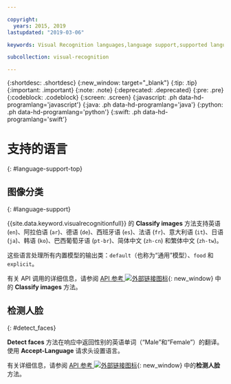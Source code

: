 ```yaml
---

copyright:
  years: 2015, 2019
lastupdated: "2019-03-06"

keywords: Visual Recognition languages,language support,supported languages

subcollection: visual-recognition

---
```


{:shortdesc: .shortdesc}
{:new_window: target="_blank"}
{:tip: .tip}
{:important: .important}
{:note: .note}
{:deprecated: .deprecated}
{:pre: .pre}
{:codeblock: .codeblock}
{:screen: .screen}
{:javascript: .ph data-hd-programlang='javascript'}
{:java: .ph data-hd-programlang='java'}
{:python: .ph data-hd-programlang='python'}
{:swift: .ph data-hd-programlang='swift'}

# 支持的语言
{: #language-support-top}

## 图像分类
{: #language-support}

{{site.data.keyword.visualrecognitionfull}} 的 **Classify images** 方法支持英语 (`en`)、阿拉伯语 (`ar`)、德语 (`de`)、西班牙语 (`es`)、法语 (`fr`)、意大利语 (`it`)、日语 (`ja`)、韩语 (`ko`)、巴西葡萄牙语 (`pt-br`)、简体中文 (`zh-cn`) 和繁体中文 (`zh-tw`)。

这些语言处理所有内置模型的输出类：`default`（也称为“通用”模型）、`food` 和 `explicit`。

有关 API 调用的详细信息，请参阅 [API 参考 ![外部链接图标](../../icons/launch-glyph.svg "外部链接图标")](https://{DomainName}/apidocs/visual-recognition/#classify-images){: new_window} 中的 **Classify images** 方法。

## 检测人脸
{: #detect_faces}

**Detect faces** 方法在响应中返回性别的英语单词（“Male”和“Female”）的翻译。使用 **Accept-Language** 请求头设置语言。

有关详细信息，请参阅 [API 参考 ![外部链接图标](../../icons/launch-glyph.svg "外部链接图标")](https://{DomainName}/apidocs/visual-recognition/#detect-faces-in-images){: new_window} 中的**检测人脸**方法。
